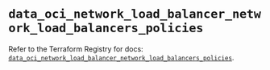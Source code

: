 # `data_oci_network_load_balancer_network_load_balancers_policies`

Refer to the Terraform Registry for docs: [`data_oci_network_load_balancer_network_load_balancers_policies`](https://registry.terraform.io/providers/oracle/oci/7.19.0/docs/data-sources/network_load_balancer_network_load_balancers_policies).
